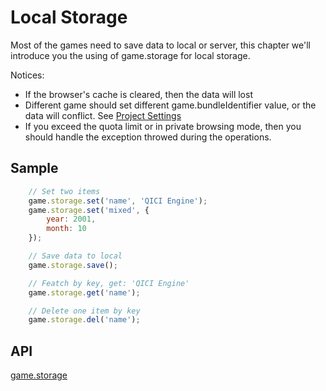 # Local Storage
Most of the games need to save data to local or server, this chapter we'll introduce you the using of game.storage for local storage.

Notices:	
* If the browser's cache is cleared, then the data will lost
* Different game should set different game.bundleIdentifier value, or the data will conflict. See [Project Settings](../Settings/index.html)
* If you exceed the quota limit or in private browsing mode, then you should handle the exception throwed during the operations.

## Sample
````javascript
	// Set two items
	game.storage.set('name', 'QICI Engine');
	game.storage.set('mixed', {
		year: 2001,
		month: 10
	});

	// Save data to local
	game.storage.save();

	// Featch by key, get: 'QICI Engine'
	game.storage.get('name');

	// Delete one item by key
	game.storage.del('name');
````

## API
[game.storage](http://docs.qiciengine.com/api/storage/index.html)

